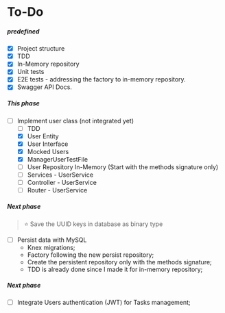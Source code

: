 # To-Do

##### predefined

- [x] Project structure
- [x] TDD
- [x] In-Memory repository
- [x] Unit tests
- [x] E2E tests - addressing the factory to in-memory repository.
- [x] Swagger API Docs.

##### This phase

- [ ] Implement user class (not integrated yet)
    - [ ] TDD
    - [x] User Entity
    - [x] User Interface
    - [x] Mocked Users
    - [x] ManagerUserTestFile
    - [ ] User Repository In-Memory (Start with the methods signature only)
    - [ ] Services - UserService
    - [ ] Controller - UserService
    - [ ] Router - UserService

##### Next phase

> ⭐️ Save the UUID keys in database as binary type

- [ ] Persist data with MySQL
    - Knex migrations;
    - Factory following the new persist repository;
    - Create the persistent repository only with the methods signature;
    - TDD is already done since I made it for in-memory repository;

##### Next phase

- [ ] Integrate Users authentication (JWT) for Tasks management;